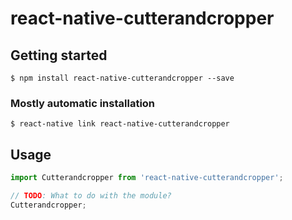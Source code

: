 # react-native-cutterandcropper

## Getting started

`$ npm install react-native-cutterandcropper --save`

### Mostly automatic installation

`$ react-native link react-native-cutterandcropper`

## Usage
```javascript
import Cutterandcropper from 'react-native-cutterandcropper';

// TODO: What to do with the module?
Cutterandcropper;
```
